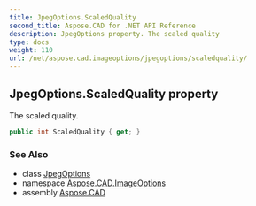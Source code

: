 ```yaml
---
title: JpegOptions.ScaledQuality
second_title: Aspose.CAD for .NET API Reference
description: JpegOptions property. The scaled quality
type: docs
weight: 110
url: /net/aspose.cad.imageoptions/jpegoptions/scaledquality/
---
```

## JpegOptions.ScaledQuality property

The scaled quality.

```csharp
public int ScaledQuality { get; }
```

### See Also

* class [JpegOptions](../)
* namespace [Aspose.CAD.ImageOptions](../../jpegoptions/)
* assembly [Aspose.CAD](../../../)


